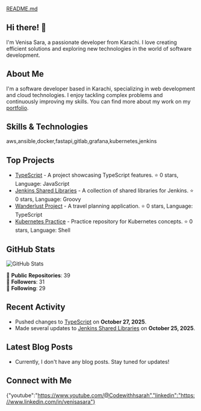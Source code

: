 [README.md](https://github.com/user-attachments/files/23162298/README.md)
## Hi there! 👋

I'm Venisa Sara, a passionate developer from Karachi. I love creating efficient solutions and exploring new technologies in the world of software development.

## About Me

I'm a software developer based in Karachi, specializing in web development and cloud technologies. I enjoy tackling complex problems and continuously improving my skills. You can find more about my work on my [portfolio](https://portfolio2-one-black.vercel.app).

## Skills & Technologies

aws,ansible,docker,fastapi,gitlab,grafana,kubernetes,jenkins

## Top Projects

- [TypeScript](https://github.com/vanessasara/typescript) - A project showcasing TypeScript features. ⭐️ 0 stars, Language: JavaScript
- [Jenkins Shared Libraries](https://github.com/vanessasara/jenkins-shared-libraries) - A collection of shared libraries for Jenkins. ⭐️ 0 stars, Language: Groovy
- [Wanderlust Project](https://github.com/vanessasara/Wanderlust-Project) - A travel planning application. ⭐️ 0 stars, Language: TypeScript
- [Kubernetes Practice](https://github.com/vanessasara/kubernetes-practice) - Practice repository for Kubernetes concepts. ⭐️ 0 stars, Language: Shell

## GitHub Stats

![GitHub Stats](https://github-readme-stats.vercel.app/api?username=vanessasara&show_icons=true&hide_title=true&count_private=true&theme=radical)

🔭 **Public Repositories**: 39  
👥 **Followers**: 31  
👤 **Following**: 29

## Recent Activity

- Pushed changes to [TypeScript](https://github.com/vanessasara/typescript) on **October 27, 2025**.
- Made several updates to [Jenkins Shared Libraries](https://github.com/vanessasara/jenkins-shared-libraries) on **October 25, 2025**.

## Latest Blog Posts

- Currently, I don't have any blog posts. Stay tuned for updates!

## Connect with Me

{"youtube":"https://www.youtube.com/@Codewithhsarah","linkedin":"https://www.linkedin.com/in/venisasara"}
